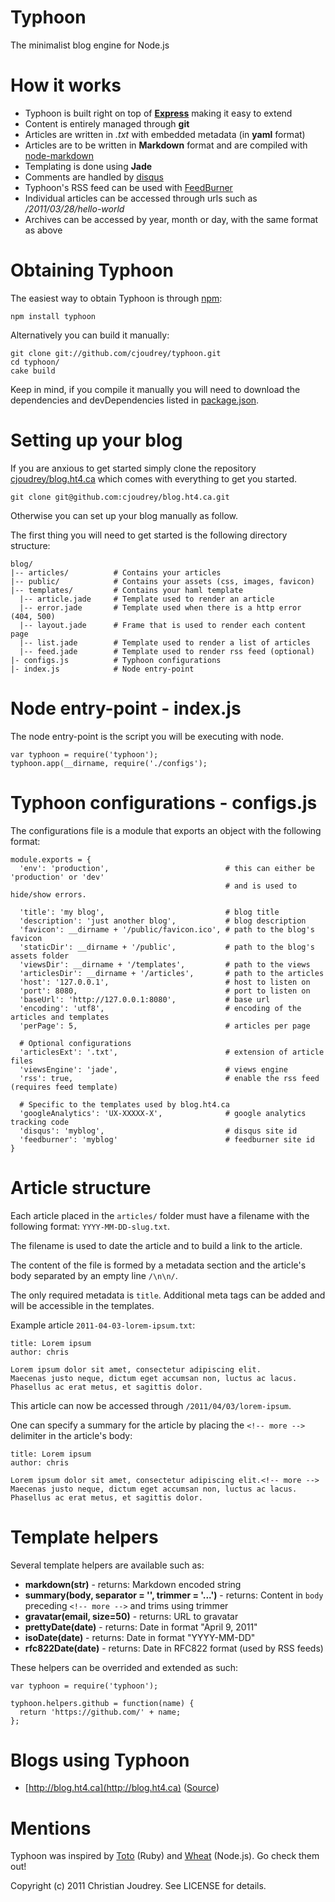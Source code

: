 # Typhoon

The minimalist blog engine for Node.js

# How it works

- Typhoon is built right on top of **[Express](http://expressjs.com)** making it easy to extend
- Content is entirely managed through **git**
- Articles are written in _.txt_ with embedded metadata (in **yaml** format)
- Articles are to be written in **Markdown** format and are compiled with  [node-markdown](//github.com/andris9/node-markdown)
- Templating is done using **Jade**
- Comments are handled by [disqus](http://disqus.com/)
- Typhoon's RSS feed can be used with [FeedBurner](http://feedburner.com/)
- Individual articles can be accessed through urls such as _/2011/03/28/hello-world_
- Archives can be accessed by year, month or day, with the same format as above

# Obtaining Typhoon

The easiest way to obtain Typhoon is through [npm](http://npmjs.org/):

    npm install typhoon

Alternatively you can build it manually:

    git clone git://github.com/cjoudrey/typhoon.git
    cd typhoon/
    cake build

Keep in mind, if you compile it manually you will need to download the dependencies and devDependencies listed in [package.json](https://github.com/cjoudrey/typhoon/blob/master/package.json).

# Setting up your blog

If you are anxious to get started simply clone the repository [cjoudrey/blog.ht4.ca](https://github.com/cjoudrey/blog.ht4.ca) which comes with everything to get you started.

    git clone git@github.com:cjoudrey/blog.ht4.ca.git

Otherwise you can set up your blog manually as follow.

The first thing you will need to get started is the following directory structure:

    blog/
    |-- articles/          # Contains your articles
    |-- public/            # Contains your assets (css, images, favicon)
    |-- templates/         # Contains your haml template
      |-- article.jade     # Template used to render an article
      |-- error.jade       # Template used when there is a http error (404, 500)
      |-- layout.jade      # Frame that is used to render each content page
      |-- list.jade        # Template used to render a list of articles
      |-- feed.jade        # Template used to render rss feed (optional)
    |- configs.js          # Typhoon configurations
    |- index.js            # Node entry-point

# Node entry-point - index.js

The node entry-point is the script you will be executing with node.

    var typhoon = require('typhoon');
    typhoon.app(__dirname, require('./configs');

# Typhoon configurations - configs.js

The configurations file is a module that exports an object with the following format:

    module.exports = {
      'env': 'production',                          # this can either be 'production' or 'dev'
                                                    # and is used to hide/show errors.

      'title': 'my blog',                           # blog title
      'description': 'just another blog',           # blog description
      'favicon': __dirname + '/public/favicon.ico', # path to the blog's favicon
      'staticDir': __dirname + '/public',           # path to the blog's assets folder
      'viewsDir': __dirname + '/templates',         # path to the views
      'articlesDir': __dirname + '/articles',       # path to the articles
      'host': '127.0.0.1',                          # host to listen on
      'port': 8080,                                 # port to listen on
      'baseUrl': 'http://127.0.0.1:8080',           # base url
      'encoding': 'utf8',                           # encoding of the articles and templates
      'perPage': 5,                                 # articles per page

      # Optional configurations
      'articlesExt': '.txt',                        # extension of article files
      'viewsEngine': 'jade',                        # views engine
      'rss': true,                                  # enable the rss feed (requires feed template)

      # Specific to the templates used by blog.ht4.ca
      'googleAnalytics': 'UX-XXXXX-X',              # google analytics tracking code
      'disqus': 'myblog',                           # disqus site id
      'feedburner': 'myblog'                        # feedburner site id
    }

# Article structure

Each article placed in the `articles/` folder must have a filename with the following format: `YYYY-MM-DD-slug.txt`.

The filename is used to date the article and to build a link to the article.

The content of the file is formed by a metadata section and the article's body separated by an empty line `/\n\n/`.

The only required metadata is `title`. Additional meta tags can be added and will be accessible in the templates.

Example article `2011-04-03-lorem-ipsum.txt`:

    title: Lorem ipsum
    author: chris

    Lorem ipsum dolor sit amet, consectetur adipiscing elit.
    Maecenas justo neque, dictum eget accumsan non, luctus ac lacus.
    Phasellus ac erat metus, et sagittis dolor.

This article can now be accessed through `/2011/04/03/lorem-ipsum`.

One can specify a summary for the article by placing the `<!-- more -->` delimiter in the article's body:

    title: Lorem ipsum
    author: chris

    Lorem ipsum dolor sit amet, consectetur adipiscing elit.<!-- more -->
    Maecenas justo neque, dictum eget accumsan non, luctus ac lacus.
    Phasellus ac erat metus, et sagittis dolor.

# Template helpers

Several template helpers are available such as:

  * **markdown(str)** - returns: Markdown encoded string
  * **summary(body, separator = '<!-- more -->', trimmer = '...')** - returns: Content in `body` preceding `<!-- more -->` and trims using trimmer
  * **gravatar(email, size=50)** - returns: URL to gravatar
  * **prettyDate(date)** - returns: Date in format "April 9, 2011"
  * **isoDate(date)** - returns: Date in format "YYYY-MM-DD"
  * **rfc822Date(date)** - returns: Date in RFC822 format (used by RSS feeds)

These helpers can be overrided and extended as such:

    var typhoon = require('typhoon');

    typhoon.helpers.github = function(name) {
      return 'https://github.com/' + name;
    };

# Blogs using Typhoon

- [http://blog.ht4.ca](http://blog.ht4.ca) ([Source](//github.com/cjoudrey/blog.ht4.ca))

# Mentions

Typhoon was inspired by [Toto](//github.com/cloudhead/toto) (Ruby) and [Wheat](//github.com/creationix/wheat) (Node.js). Go check them out!

Copyright (c) 2011 Christian Joudrey. See LICENSE for details.
